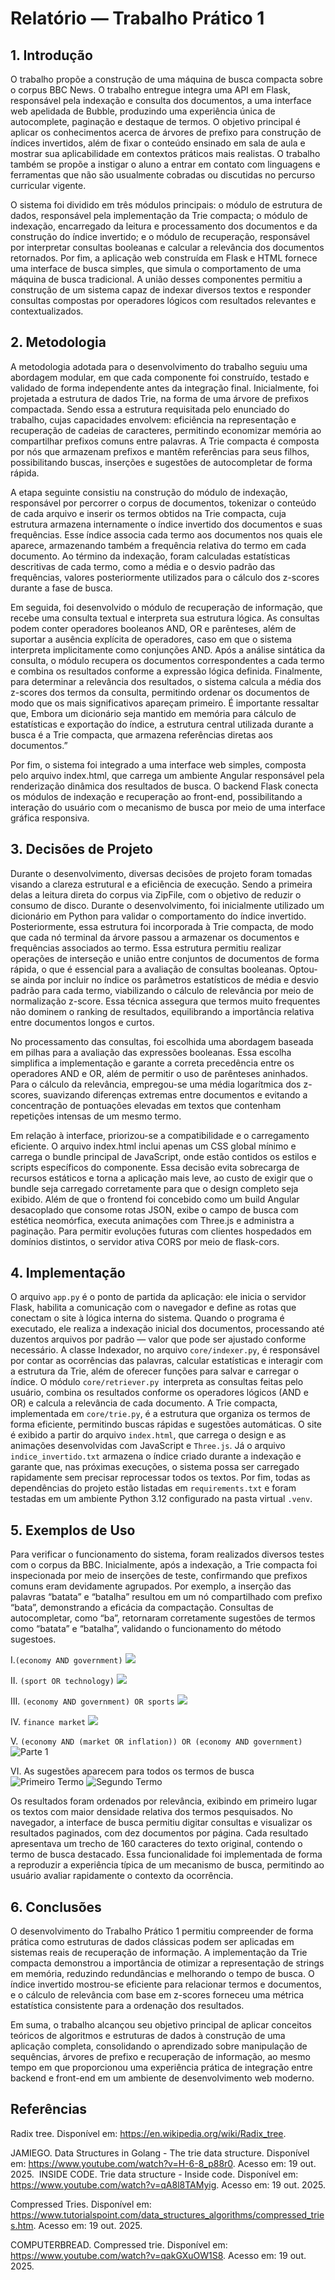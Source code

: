 # Relatório — Trabalho Prático 1
## 1. Introdução
O trabalho propõe a construção de uma máquina de busca compacta sobre o corpus BBC News. O trabalho entregue integra uma API em Flask, responsável pela indexação e consulta dos documentos, a uma interface web apelidada de Bubble, produzindo uma experiência única de autocomplete, paginação e destaque de termos. O objetivo principal é aplicar os conhecimentos acerca de árvores de prefixo para construção de índices invertidos, além de fixar o conteúdo ensinado em sala de aula e mostrar sua aplicabilidade em contextos práticos mais realistas. O trabalho também se propõe a instigar o aluno a entrar em contato com linguagens e ferramentas que não são usualmente cobradas ou discutidas no percurso curricular vigente.

O sistema foi dividido em três módulos principais: o módulo de estrutura de dados, responsável pela implementação da Trie compacta; o módulo de indexação, encarregado da leitura e processamento dos documentos e da construção do índice invertido; e o módulo de recuperação, responsável por interpretar consultas booleanas e calcular a relevância dos documentos retornados. Por fim, a aplicação web construída em Flask e HTML fornece uma interface de busca simples, que simula o comportamento de uma máquina de busca tradicional. A união desses componentes permitiu a construção de um sistema capaz de indexar diversos textos e responder consultas compostas por operadores lógicos com resultados relevantes e contextualizados.

## 2. Metodologia
A metodologia adotada para o desenvolvimento do trabalho seguiu uma abordagem modular, em que cada componente foi construído, testado e validado de forma independente antes da integração final. Inicialmente, foi projetada a estrutura de dados Trie, na forma de uma árvore de prefixos compactada. Sendo essa a estrutura requisitada pelo enunciado do trabalho, cujas capacidades envolvem: eficiência na representação e recuperação de cadeias de caracteres, permitindo economizar memória ao compartilhar prefixos comuns entre palavras. A Trie compacta é composta por nós que armazenam prefixos e mantêm referências para seus filhos, possibilitando buscas, inserções e sugestões de autocompletar de forma rápida.

A etapa seguinte consistiu na construção do módulo de indexação, responsável por percorrer o corpus de documentos, tokenizar o conteúdo de cada arquivo e inserir os termos obtidos na Trie compacta, cuja estrutura armazena internamente o índice invertido dos documentos e suas frequências. Esse índice associa cada termo aos documentos nos quais ele aparece, armazenando também a frequência relativa do termo em cada documento. Ao término da indexação, foram calculadas estatísticas descritivas de cada termo, como a média e o desvio padrão das frequências, valores posteriormente utilizados para o cálculo dos z-scores durante a fase de busca.

Em seguida, foi desenvolvido o módulo de recuperação de informação, que recebe uma consulta textual e interpreta sua estrutura lógica. As consultas podem conter operadores booleanos AND, OR e parênteses, além de suportar a ausência explícita de operadores, caso em que o sistema interpreta implicitamente como conjunções AND. Após a análise sintática da consulta, o módulo recupera os documentos correspondentes a cada termo e combina os resultados conforme a expressão lógica definida. Finalmente, para determinar a relevância dos resultados, o sistema calcula a média dos z-scores dos termos da consulta, permitindo ordenar os documentos de modo que os mais significativos apareçam primeiro. É importante ressaltar que, Embora um dicionário seja mantido em memória para cálculo de estatísticas e exportação do índice, a estrutura central utilizada durante a busca é a Trie compacta, que armazena referências diretas aos documentos.”

Por fim, o sistema foi integrado a uma interface web simples, composta pelo arquivo index.html, que carrega um ambiente Angular responsável pela renderização dinâmica dos resultados de busca. O backend Flask conecta os módulos de indexação e recuperação ao front-end, possibilitando a interação do usuário com o mecanismo de busca por meio de uma interface gráfica responsiva.

## 3. Decisões de Projeto
Durante o desenvolvimento, diversas decisões de projeto foram tomadas visando a clareza estrutural e a eficiência de execução. Sendo a primeira delas a leitura direta do corpus via ZipFile, com o objetivo de reduzir o consumo de disco. Durante o desenvolvimento, foi inicialmente utilizado um dicionário em Python para validar o comportamento do índice invertido. Posteriormente, essa estrutura foi incorporada à Trie compacta, de modo que cada nó terminal da árvore passou a armazenar os documentos e frequências associados ao termo. Essa estrutura permitiu realizar operações de interseção e união entre conjuntos de documentos de forma rápida, o que é essencial para a avaliação de consultas booleanas. Optou-se ainda por incluir no índice os parâmetros estatísticos de média e desvio padrão para cada termo, viabilizando o cálculo de relevância por meio de normalização z-score. Essa técnica assegura que termos muito frequentes não dominem o ranking de resultados, equilibrando a importância relativa entre documentos longos e curtos.

No processamento das consultas, foi escolhida uma abordagem baseada em pilhas para a avaliação das expressões booleanas. Essa escolha simplifica a implementação e garante a correta precedência entre os operadores AND e OR, além de permitir o uso de parênteses aninhados. Para o cálculo da relevância, empregou-se uma média logarítmica dos z-scores, suavizando diferenças extremas entre documentos e evitando a concentração de pontuações elevadas em textos que contenham repetições intensas de um mesmo termo.

Em relação à interface, priorizou-se a compatibilidade e o carregamento eficiente. O arquivo index.html inclui apenas um CSS global mínimo e carrega o bundle principal de JavaScript, onde estão contidos os estilos e scripts específicos do componente. Essa decisão evita sobrecarga de recursos estáticos e torna a aplicação mais leve, ao custo de exigir que o bundle seja carregado corretamente para que o design completo seja exibido. Além de que o frontend foi concebido como um build Angular desacoplado que consome rotas JSON, exibe o campo de busca com estética neomórfica, executa animações com Three.js e administra a paginação. Para permitir evoluções futuras com clientes hospedados em domínios distintos, o servidor ativa CORS por meio de flask-cors.

## 4. Implementação
O arquivo `app.py` é o ponto de partida da aplicação: ele inicia o servidor Flask, habilita a comunicação com o navegador e define as rotas que conectam o site à lógica interna do sistema. Quando o programa é executado, ele realiza a indexação inicial dos documentos, processando até duzentos arquivos por padrão — valor que pode ser ajustado conforme necessário. A classe Indexador, no arquivo `core/indexer.py`, é responsável por contar as ocorrências das palavras, calcular estatísticas e interagir com a estrutura da Trie, além de oferecer funções para salvar e carregar o índice. O módulo `core/retriever.py `interpreta as consultas feitas pelo usuário, combina os resultados conforme os operadores lógicos (AND e OR) e calcula a relevância de cada documento. A Trie compacta, implementada em `core/trie.py`, é a estrutura que organiza os termos de forma eficiente, permitindo buscas rápidas e sugestões automáticas. O site é exibido a partir do arquivo `index.html`, que carrega o design e as animações desenvolvidas com JavaScript e `Three.js`. Já o arquivo `indice_invertido.txt` armazena o índice criado durante a indexação e garante que, nas próximas execuções, o sistema possa ser carregado rapidamente sem precisar reprocessar todos os textos. Por fim, todas as dependências do projeto estão listadas em `requirements.txt` e foram testadas em um ambiente Python 3.12 configurado na pasta virtual `.venv`.

## 5. Exemplos de Uso
Para verificar o funcionamento do sistema, foram realizados diversos testes com o corpus da BBC. Inicialmente, após a indexação, a Trie compacta foi inspecionada por meio de inserções de teste, confirmando que prefixos comuns eram devidamente agrupados. Por exemplo, a inserção das palavras “batata” e “batalha” resultou em um nó compartilhado com prefixo “bata”, demonstrando a eficácia da compactação. Consultas de autocompletar, como “ba”, retornaram corretamente sugestões de termos como “batata” e “batalha”, validando o funcionamento do método sugestoes.

I.`(economy AND government)`
![](assets/exemplo1.png)

II. `(sport OR technology)`
![](assets/exemplo2.png)

III. `(economy AND government) OR sports`
![](assets/exemplo3.png)

IV. `finance market`
![](assets/exemplo4.png)

V. `(economy AND (market OR inflation)) OR (economy AND government)`
![Parte 1](assets/exemplo5.png)

VI. As sugestões aparecem para todos os termos de busca
![Primeiro Termo](assets/exemplo6.1.png)
![Segundo Termo](assets/exemplo6.2.png)



Os resultados foram ordenados por relevância, exibindo em primeiro lugar os textos com maior densidade relativa dos termos pesquisados. No navegador, a interface de busca permitiu digitar consultas e visualizar os resultados paginados, com dez documentos por página. Cada resultado apresentava um trecho de 160 caracteres do texto original, contendo o termo de busca destacado. Essa funcionalidade foi implementada de forma a reproduzir a experiência típica de um mecanismo de busca, permitindo ao usuário avaliar rapidamente o contexto da ocorrência.

## 6. Conclusões
O desenvolvimento do Trabalho Prático 1 permitiu compreender de forma prática como estruturas de dados clássicas podem ser aplicadas em sistemas reais de recuperação de informação. A implementação da Trie compacta demonstrou a importância de otimizar a representação de strings em memória, reduzindo redundâncias e melhorando o tempo de busca. O índice invertido mostrou-se eficiente para relacionar termos e documentos, e o cálculo de relevância com base em z-scores forneceu uma métrica estatística consistente para a ordenação dos resultados.

Em suma, o trabalho alcançou seu objetivo principal de aplicar conceitos teóricos de algoritmos e estruturas de dados à construção de uma aplicação completa, consolidando o aprendizado sobre manipulação de sequências, árvores de prefixo e recuperação de informação, ao mesmo tempo em que proporcionou uma experiência prática de integração entre backend e front-end em um ambiente de desenvolvimento web moderno.

## Referências
Radix tree. Disponível em: <https://en.wikipedia.org/wiki/Radix_tree>.

JAMIEGO. Data Structures in Golang - The trie data structure. Disponível em: <https://www.youtube.com/watch?v=H-6-8_p88r0>. Acesso em: 19 out. 2025.
‌
INSIDE CODE. Trie data structure - Inside code. Disponível em: <https://www.youtube.com/watch?v=qA8l8TAMyig>. Acesso em: 19 out. 2025.

Compressed Tries. Disponível em: <https://www.tutorialspoint.com/data_structures_algorithms/compressed_tries.htm>. Acesso em: 19 out. 2025.

‌COMPUTERBREAD. Compressed trie. Disponível em: <https://www.youtube.com/watch?v=qakGXuOW1S8>. Acesso em: 19 out. 2025.
